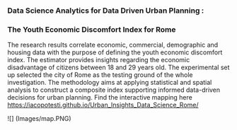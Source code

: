 ### Data Science Analytics for Data Driven Urban Planning :
### The Youth Economic Discomfort Index for Rome

The research results correlate economic, commercial, demographic and housing data with the purpose of defining the youth economic discomfort index. The estimator provides insights regarding the economic disadvantage of citizens between 18 and 29 years old. The experimental set up selected the city of Rome as the testing ground of the whole investigation. The methodology aims at applying statistical and spatial analysis to construct a composite index supporting informed data-driven decisions for urban planning. Find the interactive mapping here https://iacopotesti.github.io/Urban_Insights_Data_Science_Rome/

![] (Images/map.PNG)
